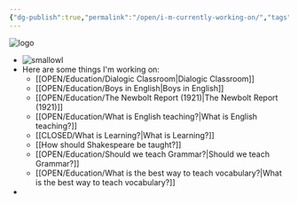 ```yaml
---
{"dg-publish":true,"permalink":"/open/i-m-currently-working-on/","tags":"gardenEntry"}
---
```





![logo](http://garyhollingsbee.com/TW/images/digitalgardenowlbannertransblack.png)

- ![smallowl](https://www.garyhollingsbee.com/digigarden/assets/smallOwl.png)
- Here are some things I'm working on:
	- [[OPEN/Education/Dialogic Classroom|Dialogic Classroom]]
	- [[OPEN/Education/Boys in English|Boys in English]]
	- [[OPEN/Education/The Newbolt Report (1921)|The Newbolt Report (1921)]]
	- [[OPEN/Education/What is English teaching?|What is English teaching?]]
	- [[CLOSED/What is Learning?|What is Learning?]]
	- [[How should Shakespeare be taught?]]
	- [[OPEN/Education/Should we teach Grammar?|Should we teach Grammar?]]
	- [[OPEN/Education/What is the best way to teach vocabulary?|What is the best way to teach vocabulary?]]
-

